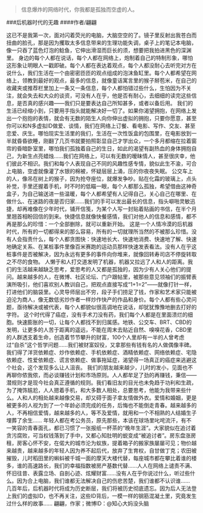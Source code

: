 > 信息爆炸的网络时代，你我都是孤独而空虚的人。

###后机器时代的无趣
####作者/翩翩

这已不是我第一次，面对闪着荧光的电脑，大脑空空的了。镜子里反射出我苍白而扭曲的脸孔，那是因为攫取太多信息带来的生理功能失调，桌子上的笔记本电脑，像一只吞了蓝色灯泡的鲶鱼，它伸出滑湿而巨长的须，想要把我拍进黑色的深渊里。
身边的每个人都在说话，每个人都在网络上，炮制着自己的特制形象，哪怕这形象让明眼人一戳即破。每个人都在表达着观点，每个人都没耐心去听完对方在说什么，我们生活在一个由密密匝匝的观点组成的泡沫鱼缸里。每个人都希望在网络上，领教到最好的观点，最多的信息，就像童话寓言里的猴子掰苞米，在自己的收藏夹或推荐栏里加上一条又一条信息，每个人都怕错过些什么，生怕因为不关注，就会失去和大众的谈资，可没有人在乎，他是否有耐心，去细细的读完这些信息，是否真的感兴趣——我们只是要表达自己所知甚多，或者以备后用。
我们的生活已经缩小到，只要用手指头就能解决好一切了。如果你渴望拥抱，在网络上发出一个抱抱的表情，就会有无数的陌生人向你伸出虚拟的拥抱，只要你愿意，甚至你可以和N多虚拟ID做爱、谈情，我们在网络上订餐、看电影、写作、交友、甚至恋爱、庆生。哪怕现实生活里的我们，生活在一次性饭盒的包围里，在电影放到一半就昏昏欲睡，刚翻了几页书就要拍照彰显自己才学出众，一个多月都缩在拉着窗帘的昏暗卧室里，哪怕我们孤独着自己的生日，如此的渴望有副热血的身体拥抱自己，为新生点亮蜡烛……我们在网络上，可以有无数的暧昧情人，甚至很庆幸，他们彼此不相识。我们和每个人表现自己不同的风趣性感专情，貌似此生不渝，可合上电脑，空虚就像灌了水银的棉被，怀疑层层上涌，压的你夜夜失眠。
公交车上的人，像吊在树上的猴子，因为抢夺座位，就爆发争吵。贴在化霜的玻璃上，点头补觉，手里还握着手机，时不时的低瞄一眼，每个人都那么孤独，希望借由这神奇盒子，为自己输送进一些温暖，每个人都希望有人记得自己，关心自己在哪里、在做什么、在迷路的夜是否归家……我们的手可以发出最长的信息，指头噼啪灵敏迅捷，却再难像在少年时代，铺开信笺，为某个人写一封贴着贴画的书信，在半个月里翘首相盼回信的到来。快捷信息就像快餐感情，我们对他人的信息和感情，都不再是那么的珍惜：一个全部删除，就可以重新开始。
这是一个人情冷漠的后机器时代，所有的一切都得来的那么容易，所有的一切就理所当然的不被那么珍惜。没有人会指责什么，每个人都贪图快：快速地长大、快速地消费、快速地了解、快速地确定关系、在某桩事件里像百米赛跑的运动员那样快速发表看法。没有人在乎这桩事件是否被解决，因为永远有更多的事件向你堆来，就像回转寿司店不停旋转取之不尽的食物。
人懒于和人打交道发明了机器，机器又拉远了人和人的距离。我们的生活越来越缺乏思考，爱思考的人又都是孤独的，因为少有人关心他们的提问。越来越多的人，在微博、社区论坛、门户跟帖里，被那些意见领袖们的振臂表演所吸引，他们喜欢别人教训自己，把观点直接写成“1+1=2”——就像打针一样，打进他们的脑袋里。心灵导师层出不穷，段子手们捞足了钱，作家和艺术家只能被迫沦为商人，像无数低劣炒作者一样炒作快产的作品和身价。每个人都有些心灵问题，亟待解决或被代表，每个人都貌似很高调地在说话，却犹犹豫豫地删去打好的字符。
这个时代得了癌症，没有手术刀没有药，我们每个人都是在里面溃烂的细胞。快速膨胀的一切，让每个人都找不到归属感。地铁、公交车、BRT、CBD的发明，让更多的人苦于距离的遥远，不能在周末去贴近自然、嗅嗅花香，CBD里的人群透支着生命，创造着节节攀升的财富，100个人里却有一半的人曾考虑过“自杀”这个哲学问题……我们被财富奴役，又拿那些有钱有名的人做偶像丰碑。我们得了洋货依赖症、炒作依赖症、手机依赖症、酒精依赖症、网络依赖症、宅隐依赖症、性爱依赖症、谎言依赖症、做事拖延症，渴望得一场真正的癌症来逃避这个社会，这个发现多么让人沮丧。
我们的朋友越来越少，儿时的发小，见面也不再聊你侬我侬，而必谈赚钱计划和市场原则。人人都牟足了劲的再赚钱，秉信——潜规则才是现今社会真正遵循的规则。我们看旧友的目光也未免趋于功利和生疏，为了掩饰尴尬，人人摁着手机，和大多数人相处，总要思考，他能为我带来些什么。人和人的相处越来越像交易，却又碍于面子拿友情做外衣。爱情和婚姻，更是被更多的人视为到了一个年龄必须完成的任务，后悔也不能倒走青春。越来越多的人，不再相信爱情，越来越多的人，等不及爱情，就用和一个不相熟的人结婚生子埋葬了余生……
年轻人都在考公务员，原先那些，本该在球场里叱咤流汗，有不一笑容的青春面孔，都已习惯了一张报纸一杯茶的“晚年生涯”。大家貌似在追讨着贪污腐败，可当权钱落到了手中，又都心知肚明的蜕变成“被追讨者”。房东盘涨房租，房客心怀不安，在偌大的城市沦为蚁族，提着箱子的搬家族屡屡可见；物价越来越贵，越来越多的年轻人因为养不起后代，放弃了生育权，自甘做丁克；农田被摧毁，儿时稻田里的蝌蚪被千城一面的摩天大楼代替，每座城市都在攀比着谁的楼多，谁的高速路长，我们的幸福指数被房产基数代替……人人在网络上谴责不满、怀旧往昔、表露立场、自剖心迹、炫耀财富……没有人在乎你说过什么，听过些什么。因为合上电脑，我们谁都无法解决自己的伤悲苦楚，我们谁都不认识谁……
几百年后，后机器时代将成为历史断层，我们将被历史彻底遗忘。因为后人无法登上我们的虚拟ID，也不再关注，这些ID背后，一模一样的钢筋混凝土里，究竟发生过什么样的故事……
翩翩，作家；微博ID：@知心大妈没头脑 